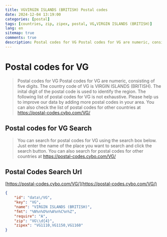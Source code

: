 ```yaml
---
title: VGVIRGIN ISLANDS (BRITISH) Postal codes 
date: 2024-12-04 13:19:00
categories: [postal]
tags: [countries, zip, zipex, postal, VG,VIRGIN ISLANDS (BRITISH)]
lang: en
sitemap: true
comments: true
description: Postal codes for VG Postal codes for VG are numeric, consisting of five digits. The country code of VG is VIRGIN ISLANDS (BRITISH). The inital digit of the postal code is used to identify the region. The following list of postal codes for VG is not exhaustive. Please help us to improve our data by adding more postal codes in your area. You can also check the list of postal codes for other countries at https://postal-codes.cybo.com/VG/
---
```


# Postal codes for VG
> Postal codes for VG Postal codes for VG are numeric, consisting of five digits. The country code of VG is VIRGIN ISLANDS (BRITISH). The inital digit of the postal code is used to identify the region. The following list of postal codes for VG is not exhaustive. Please help us to improve our data by adding more postal codes in your area. You can also check the list of postal codes for other countries at https://postal-codes.cybo.com/VG/

## Postal codes for VG Search 
> You can search for postal codes for VG using the search box below. Just enter the name of the place you want to search and click the search button. You can also search for postal codes for other countries at https://postal-codes.cybo.com/VG/

## Postal Codes Search Url

[https://postal-codes.cybo.com/VG/](https://postal-codes.cybo.com/VG/)
```json
{
    "id": "data\/VG",
    "key": "VG",
    "name": "VIRGIN ISLANDS (BRITISH)",
    "fmt": "%N%n%O%n%A%n%C%n%Z",
    "require": "A",
    "zip": "VG\\d{4}",
    "zipex": "VG1110,VG1150,VG1160"
}
```
